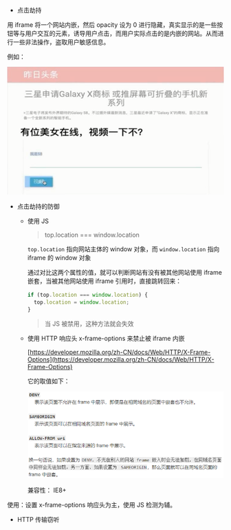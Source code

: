 - 点击劫持

用 iframe 将一个网站内嵌，然后 opacity 设为 0 进行隐藏，真实显示的是一些按钮等与用户交互的元素，诱导用户点击，而用户实际点击的是内嵌的网站。从而进行一些非法操作，盗取用户敏感信息。

例如：

![](./imgs/click_hijack.png)

- 点击劫持的防御

  - 使用 JS

    > top.location === window.location

    `top.location` 指向网站主体的 window 对象，而 `window.location` 指向 iframe 的 window 对象

    通过对比这两个属性的值，就可以判断网站有没有被其他网站使用 iframe 嵌套，当被其他网站使用 iframe 引用时，直接跳转回来：

    ```js
    if (top.location === window.location) {
      top.location = window.location;
    }
    ```

    > 当 JS 被禁用，这种方法就会失效

  - 使用 HTTP 响应头 x-frame-options 来禁止被 iframe 内嵌

    [https://developer.mozilla.org/zh-CN/docs/Web/HTTP/X-Frame-Options](https://developer.mozilla.org/zh-CN/docs/Web/HTTP/X-Frame-Options)

    它的取值如下：

    ![](./imgs/x-frame-options.png)

    兼容性： IE8+

使用：设置 x-frame-options 响应头为主，使用 JS 检测为辅。

- HTTP 传输窃听

